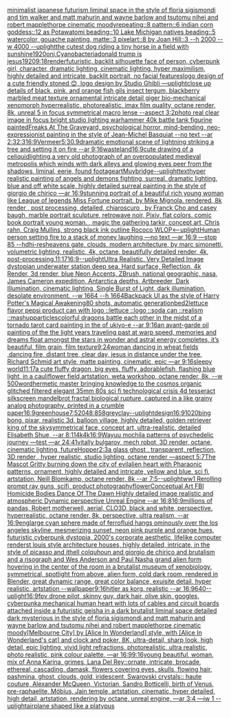 [minimalist japanese futurism liminal space in the style of floria sigismondi and tim walker and matt mahurin and wayne barlow and tsutomu nihei and robert mapplethorpe cinematic moody](https://www.ebank.nz/aiartgenerator?category=minimalist%2520japanese%2520futurism%2520liminal%2520space%2520in%2520the%2520style%2520of%2520floria%2520sigismondi%2520and%2520tim%2520walker%2520and%2520matt%2520mahurin%2520and%2520wayne%2520barlow%2520and%2520tsutomu%2520nihei%2520and%2520robert%2520mapplethorpe%2520cinematic%2520moody)[repeating::8 pattern::6 indian corn goddess::12 as Potawatomi beading::10 Lake Michigan natives beading::5 watercolor, gouache painting, matte::3 pixelart::8 by Joan Hill::3 --h 2000 --w 4000 --uplight](https://www.ebank.nz/aiartgenerator?category=repeating%3A%3A8%2520pattern%3A%3A6%2520indian%2520corn%2520goddess%3A%3A12%2520as%2520Potawatomi%2520beading%3A%3A10%2520Lake%2520Michigan%2520natives%2520beading%3A%3A5%2520watercolor%2C%2520gouache%2520painting%2C%2520matte%3A%3A3%2520pixelart%3A%3A8%2520by%2520Joan%2520Hill%3A%3A3%2520--h%25202000%2520--w%25204000%2520--uplight)[the cutest dog riding a tiny horse in a field with sunshine](https://www.ebank.nz/aiartgenerator?category=the%2520cutest%2520dog%2520riding%2520a%2520tiny%2520horse%2520in%2520a%2520field%2520with%2520sunshine)[1920](https://www.ebank.nz/aiartgenerator?category=1920)[oni,Cyanobacteria](https://www.ebank.nz/aiartgenerator?category=oni%2CCyanobacteria)[donald trump is jesus](https://www.ebank.nz/aiartgenerator?category=donald%2520trump%2520is%2520jesus)[1920](https://www.ebank.nz/aiartgenerator?category=1920)[9:18](https://www.ebank.nz/aiartgenerator?category=9%3A18)[render](https://www.ebank.nz/aiartgenerator?category=render)[futuristic, backlit silhouette face of person, cyberpunk girl, character, dramatic lighting, cinematic lighting, hyper maximilism, highly detailed and intricate, backlit portrait, no facial features](https://www.ebank.nz/aiartgenerator?category=futuristic%2C%2520backlit%2520silhouette%2520face%2520of%2520person%2C%2520cyberpunk%2520girl%2C%2520character%2C%2520dramatic%2520lighting%2C%2520cinematic%2520lighting%2C%2520hyper%2520maximilism%2C%2520highly%2520detailed%2520and%2520intricate%2C%2520backlit%2520portrait%2C%2520no%2520facial%2520features)[logo design of a cute friendly stoned 😊, logo design by Studio Ghibli —uplight](https://www.ebank.nz/aiartgenerator?category=logo%2520design%2520of%2520a%2520cute%2520friendly%2520stoned%2520%F0%9F%98%8A%2C%2520logo%2520design%2520by%2520Studio%2520Ghibli%2520%E2%80%94uplight)[close up details of black, pink, and orange fish gils insect tergum, blackberry marbled meat texture ornamental intricate detail giger bio-mechanical xenomorph hyperrealistic, photorealistic, imax film quality, octane render, 8k, unreal 5 in focus symmetrical macro lense --aspect 3:2](https://www.ebank.nz/aiartgenerator?category=close%2520up%2520details%2520of%2520black%2C%2520pink%2C%2520and%2520orange%2520fish%2520gils%2520insect%2520tergum%2C%2520blackberry%2520marbled%2520meat%2520texture%2520ornamental%2520intricate%2520detail%2520giger%2520bio-mechanical%2520xenomorph%2520hyperrealistic%2C%2520photorealistic%2C%2520imax%2520film%2520quality%2C%2520octane%2520render%2C%25208k%2C%2520unreal%25205%2520in%2520focus%2520symmetrical%2520macro%2520lense%2520--aspect%25203%3A2)[photo real clear image in focus bright studio lighting warhammer 40k battle tank figurine painted](https://www.ebank.nz/aiartgenerator?category=photo%2520real%2520clear%2520image%2520in%2520focus%2520bright%2520studio%2520lighting%2520warhammer%252040k%2520battle%2520tank%2520figurine%2520painted)[Freaks At The Graveyard, psychological horror, mind-bending, neo-expressionist painting in the style of Jean-Michel Basquiat --no text --ar 2:3](https://www.ebank.nz/aiartgenerator?category=Freaks%2520At%2520The%2520Graveyard%2C%2520psychological%2520horror%2C%2520mind-bending%2C%2520neo-expressionist%2520painting%2520in%2520the%2520style%2520of%2520Jean-Michel%2520Basquiat%2520--no%2520text%2520--ar%25202%3A3)[2:3](https://www.ebank.nz/aiartgenerator?category=2%3A3)[16:9](https://www.ebank.nz/aiartgenerator?category=16%3A9)[Vermeer](https://www.ebank.nz/aiartgenerator?category=Vermeer)[5:3](https://www.ebank.nz/aiartgenerator?category=5%3A3)[0.9](https://www.ebank.nz/aiartgenerator?category=0.9)[dramatic emotional scene of lightning striking a tree and setting it on fire --ar 9:16](https://www.ebank.nz/aiartgenerator?category=dramatic%2520emotional%2520scene%2520of%2520lightning%2520striking%2520a%2520tree%2520and%2520setting%2520it%2520on%2520fire%2520--ar%25209%3A16)[wasteland](https://www.ebank.nz/aiartgenerator?category=wasteland)[16:9](https://www.ebank.nz/aiartgenerator?category=16%3A9)[cute drawing of a ce](https://www.ebank.nz/aiartgenerator?category=cute%2520drawing%2520of%2520a%2520ce)[liquid](https://www.ebank.nz/aiartgenerator?category=liquid)[lighting,](https://www.ebank.nz/aiartgenerator?category=lighting%2C)[a very old photograph of an overpopulated medieval metropolis which winds with dark alleys and glowing eyes peer from the shadows, liminal, eerie, found footage](https://www.ebank.nz/aiartgenerator?category=a%2520very%2520old%2520photograph%2520of%2520an%2520overpopulated%2520medieval%2520metropolis%2520which%2520winds%2520with%2520dark%2520alleys%2520and%2520glowing%2520eyes%2520peer%2520from%2520the%2520shadows%2C%2520liminal%2C%2520eerie%2C%2520found%2520footage)[art](https://www.ebank.nz/aiartgenerator?category=art)[Muybridge](https://www.ebank.nz/aiartgenerator?category=Muybridge)[--uplight](https://www.ebank.nz/aiartgenerator?category=--uplight)[text](https://www.ebank.nz/aiartgenerator?category=text)[hyper realistic painting of angels and demons fighting, surreal, dramatic lighting, blue and off white scale, highly detailed surreal painting in the style of giorgio de chirico —ar 16:9](https://www.ebank.nz/aiartgenerator?category=hyper%2520realistic%2520painting%2520of%2520angels%2520and%2520demons%2520fighting%2C%2520surreal%2C%2520dramatic%2520lighting%2C%2520blue%2520and%2520off%2520white%2520scale%2C%2520highly%2520detailed%2520surreal%2520painting%2520in%2520the%2520style%2520of%2520giorgio%2520de%2520chirico%2520%E2%80%94ar%252016%3A9)[stunning portrait of a beautiful rich young woman like League of legends Miss Fortune portrait. by Mike Mignola. rendered, 8k render , post processing, detailed, chiaroscuro , by Franck Cho and casey baugh, marble portrait sculpture, retrowave noir, Pixiv, flat colors. comic book portrait young woman. , magic the gathering tarkir, concept art, Chris rahn, Craig Mullins, strong black ink outline Rococo WLOP](https://www.ebank.nz/aiartgenerator?category=stunning%2520portrait%2520of%2520a%2520beautiful%2520rich%2520young%2520woman%2520like%2520League%2520of%2520legends%2520Miss%2520Fortune%2520portrait.%2520by%2520Mike%2520Mignola.%2520rendered%2C%25208k%2520render%2520%2C%2520post%2520processing%2C%2520detailed%2C%2520chiaroscuro%2520%2C%2520by%2520Franck%2520Cho%2520and%2520casey%2520baugh%2C%2520marble%2520portrait%2520sculpture%2C%2520retrowave%2520noir%2C%2520Pixiv%2C%2520flat%2520colors.%2520comic%2520book%2520portrait%2520young%2520woman.%2520%2C%2520magic%2520the%2520gathering%2520tarkir%2C%2520concept%2520art%2C%2520Chris%2520rahn%2C%2520Craig%2520Mullins%2C%2520strong%2520black%2520ink%2520outline%2520Rococo%2520WLOP)[<--uplight](https://www.ebank.nz/aiartgenerator?category=%3C--uplight)[Human person setting fire to a stack of money laughing —no text —ar 16:9 —stop 85 --hd](https://www.ebank.nz/aiartgenerator?category=Human%2520person%2520setting%2520fire%2520to%2520a%2520stack%2520of%2520money%2520laughing%2520%E2%80%94no%2520text%2520%E2%80%94ar%252016%3A9%2520%E2%80%94stop%252085%2520--hd)[hi-res](https://www.ebank.nz/aiartgenerator?category=hi-res)[heavens gate, clouds, modern architecture, by marc simonetti, volumetric lighting, realistic, 4k, octane, beautifully detailed render, 4k, post-processing,](https://www.ebank.nz/aiartgenerator?category=heavens%2520gate%2C%2520clouds%2C%2520modern%2520architecture%2C%2520by%2520marc%2520simonetti%2C%2520volumetric%2520lighting%2C%2520realistic%2C%25204k%2C%2520octane%2C%2520beautifully%2520detailed%2520render%2C%25204k%2C%2520post-processing%2C)[11:17](https://www.ebank.nz/aiartgenerator?category=11%3A17)[16:9](https://www.ebank.nz/aiartgenerator?category=16%3A9)[--uplight](https://www.ebank.nz/aiartgenerator?category=--uplight)[Ultra Realistic, Very Detailed Image dystopian underwater station deep sea, Hard surface, Reflection, 4k Render, 3d render, blue Neon Accents, ZBrush, national geographic, nasa, James Cameron expedition, Antarctica depths, Artbreeder,  Dark Illumination, cinematic lighting, Single Burst of Light, dark illumination, desolate environment. --w 1664 --h 1664](https://www.ebank.nz/aiartgenerator?category=Ultra%2520Realistic%2C%2520Very%2520Detailed%2520Image%2520dystopian%2520underwater%2520station%2520deep%2520sea%2C%2520Hard%2520surface%2C%2520Reflection%2C%25204k%2520Render%2C%25203d%2520render%2C%2520blue%2520Neon%2520Accents%2C%2520ZBrush%2C%2520national%2520geographic%2C%2520nasa%2C%2520James%2520Cameron%2520expedition%2C%2520Antarctica%2520depths%2C%2520Artbreeder%2C%2520%2520Dark%2520Illumination%2C%2520cinematic%2520lighting%2C%2520Single%2520Burst%2520of%2520Light%2C%2520dark%2520illumination%2C%2520desolate%2520environment.%2520--w%25201664%2520--h%25201664)[Backpack UI as the style of Harry Potter's Magical Awakening](https://www.ebank.nz/aiartgenerator?category=Backpack%2520UI%2520as%2520the%2520style%2520of%2520Harry%2520Potter%27s%2520Magical%2520Awakening)[80 shots, automatic generation](https://www.ebank.nz/aiartgenerator?category=80%2520shots%2C%2520automatic%2520generation)[bed](https://www.ebank.nz/aiartgenerator?category=bed)[2](https://www.ebank.nz/aiartgenerator?category=2)[lettuce flavor pepsi product can with logo ::lettuce ::logo ::soda can ::realism ::mashup](https://www.ebank.nz/aiartgenerator?category=lettuce%2520flavor%2520pepsi%2520product%2520can%2520with%2520logo%2520%3A%3Alettuce%2520%3A%3Alogo%2520%3A%3Asoda%2520can%2520%3A%3Arealism%2520%3A%3Amashup)[particles](https://www.ebank.nz/aiartgenerator?category=particles)[colorful dragons battle each other in the midst of a tornado tarot card painting in the of ukiyo-e --ar 9:16](https://www.ebank.nz/aiartgenerator?category=colorful%2520dragons%2520battle%2520each%2520other%2520in%2520the%2520midst%2520of%2520a%2520tornado%2520tarot%2520card%2520painting%2520in%2520the%2520of%2520ukiyo-e%2520--ar%25209%3A16)[an avant-garde oil painting of the the light years traveling past at warp speed, memories and dreams float amongst the stars in wonder and astral energy completes, it’s beautiful, film grain, film texture](https://www.ebank.nz/aiartgenerator?category=an%2520avant-garde%2520oil%2520painting%2520of%2520the%2520the%2520light%2520years%2520traveling%2520past%2520at%2520warp%2520speed%2C%2520memories%2520and%2520dreams%2520float%2520amongst%2520the%2520stars%2520in%2520wonder%2520and%2520astral%2520energy%2520completes%2C%2520it%E2%80%99s%2520beautiful%2C%2520film%2520grain%2C%2520film%2520texture)[9:24](https://www.ebank.nz/aiartgenerator?category=9%3A24)[woman dancing in wheat fields ,dancing fire, distant tree, clear day, jesus in distance under the tree, Richard Schmid art style, matte painting, cinematic, epic —ar 9:16](https://www.ebank.nz/aiartgenerator?category=woman%2520dancing%2520in%2520wheat%2520fields%2520%2Cdancing%2520fire%2C%2520distant%2520tree%2C%2520clear%2520day%2C%2520jesus%2520in%2520distance%2520under%2520the%2520tree%2C%2520Richard%2520Schmid%2520art%2520style%2C%2520matte%2520painting%2C%2520cinematic%2C%2520epic%2520%E2%80%94ar%25209%3A16)[sleepy world](https://www.ebank.nz/aiartgenerator?category=sleepy%2520world)[11:17](https://www.ebank.nz/aiartgenerator?category=11%3A17)[a cute fluffy dragon, big eyes, fluffy, adorable](https://www.ebank.nz/aiartgenerator?category=a%2520cute%2520fluffy%2520dragon%2C%2520big%2520eyes%2C%2520fluffy%2C%2520adorable)[fish, flashing blue light, in a cauliflower field,artstation, weta workshop, octane render, 8k, --w 500](https://www.ebank.nz/aiartgenerator?category=fish%2C%2520flashing%2520blue%2520light%2C%2520in%2520a%2520cauliflower%2520field%2Cartstation%2C%2520weta%2520workshop%2C%2520octane%2520render%2C%25208k%2C%2520--w%2520500)[word](https://www.ebank.nz/aiartgenerator?category=word)[hermetic master bringing knowledge to the cosmos organic glitched filtered elegant 35mm 80s sci fi technological crisis 4d tesseract silkscreen mandelbrot fractal biological rupture, captured in a like grainy analog photography, printed in a crumble paper](https://www.ebank.nz/aiartgenerator?category=hermetic%2520master%2520bringing%2520knowledge%2520to%2520the%2520cosmos%2520organic%2520glitched%2520filtered%2520elegant%252035mm%252080s%2520sci%2520fi%2520technological%2520crisis%25204d%2520tesseract%2520silkscreen%2520mandelbrot%2520fractal%2520biological%2520rupture%2C%2520captured%2520in%2520a%2520like%2520grainy%2520analog%2520photography%2C%2520printed%2520in%2520a%2520crumble%2520paper)[16:9](https://www.ebank.nz/aiartgenerator?category=16%3A9)[greenhouse](https://www.ebank.nz/aiartgenerator?category=greenhouse)[7:5](https://www.ebank.nz/aiartgenerator?category=7%3A5)[2048:858](https://www.ebank.nz/aiartgenerator?category=2048%3A858)[grey](https://www.ebank.nz/aiartgenerator?category=grey)[clay](https://www.ebank.nz/aiartgenerator?category=clay)[--uplight](https://www.ebank.nz/aiartgenerator?category=--uplight)[design](https://www.ebank.nz/aiartgenerator?category=design)[16:9](https://www.ebank.nz/aiartgenerator?category=16%3A9)[1020](https://www.ebank.nz/aiartgenerator?category=1020)[bing bong, pixar, realistic 3d, balloon village, highly detailed, golden retriever king of the sky](https://www.ebank.nz/aiartgenerator?category=bing%2520bong%2C%2520pixar%2C%2520realistic%25203d%2C%2520balloon%2520village%2C%2520highly%2520detailed%2C%2520golden%2520retriever%2520king%2520of%2520the%2520sky)[symmetrical face, concept art, ultra-realistic, detailed Elisabeth Shue,  --ar 8:11](https://www.ebank.nz/aiartgenerator?category=symmetrical%2520face%2C%2520concept%2520art%2C%2520ultra-realistic%2C%2520detailed%2520Elisabeth%2520Shue%2C%2520%2520--ar%25208%3A11)[4k](https://www.ebank.nz/aiartgenerator?category=4k)[4k](https://www.ebank.nz/aiartgenerator?category=4k)[16:9](https://www.ebank.nz/aiartgenerator?category=16%3A9)[Wayuu mochila patterns of psychedelic journey —test —ar 24:41](https://www.ebank.nz/aiartgenerator?category=Wayuu%2520mochila%2520patterns%2520of%2520psychedelic%2520journey%2520%E2%80%94test%2520%E2%80%94ar%252024%3A41)[vitally bulgarov, mech robot, 3D render, octane, cinematic lighting, future](https://www.ebank.nz/aiartgenerator?category=vitally%2520bulgarov%2C%2520mech%2520robot%2C%25203D%2520render%2C%2520octane%2C%2520cinematic%2520lighting%2C%2520future)[Hopper](https://www.ebank.nz/aiartgenerator?category=Hopper)[2:3](https://www.ebank.nz/aiartgenerator?category=2%3A3)[a glass ghost , transparent, reflection, 3D render , hyper realistic, studio lighting, octane render —aspect 5:7](https://www.ebank.nz/aiartgenerator?category=a%2520glass%2520ghost%2520%2C%2520transparent%2C%2520reflection%2C%25203D%2520render%2520%2C%2520hyper%2520realistic%2C%2520studio%2520lighting%2C%2520octane%2520render%2520%E2%80%94aspect%25205%3A7)[The Mascot Gritty burning down the city of evil](https://www.ebank.nz/aiartgenerator?category=The%2520Mascot%2520Gritty%2520burning%2520down%2520the%2520city%2520of%2520evil)[alien heart with Pharaonic patterns, ornament, highly detailed and intricate, yellow and blue, sci fi, artstation, Neill Blomkamp, octane render, 8k --ar 7:5](https://www.ebank.nz/aiartgenerator?category=alien%2520heart%2520with%2520Pharaonic%2520patterns%2C%2520ornament%2C%2520highly%2520detailed%2520and%2520intricate%2C%2520yellow%2520and%2520blue%2C%2520sci%2520fi%2C%2520artstation%2C%2520Neill%2520Blomkamp%2C%2520octane%2520render%2C%25208k%2520--ar%25207%3A5)[--uplight](https://www.ebank.nz/aiartgenerator?category=--uplight)[ww1 Rerolling prompt ray guns, scifi, product photography](https://www.ebank.nz/aiartgenerator?category=ww1%2520Rerolling%2520prompt%2520ray%2520guns%2C%2520scifi%2C%2520product%2520photography)[flower](https://www.ebank.nz/aiartgenerator?category=flower)[Conceptual Art FBI Homicide Bodies Dance Of The Dawn Highly detailed image realistic and atmospheric Dynamic perspective Unreal Engine --ar 16:8](https://www.ebank.nz/aiartgenerator?category=Conceptual%2520Art%2520FBI%2520Homicide%2520Bodies%2520Dance%2520Of%2520The%2520Dawn%2520Highly%2520detailed%2520image%2520realistic%2520and%2520atmospheric%2520Dynamic%2520perspective%2520Unreal%2520Engine%2520--ar%252016%3A8)[16:9](https://www.ebank.nz/aiartgenerator?category=16%3A9)[millions of pandas, Robert motherwell, aerial, CLO3D, black and white, perspective, hyperrealistic, octane render, 8k, perspective, ultra realism, --ar 16:9](https://www.ebank.nz/aiartgenerator?category=millions%2520of%2520pandas%2C%2520Robert%2520motherwell%2C%2520aerial%2C%2520CLO3D%2C%2520black%2520and%2520white%2C%2520perspective%2C%2520hyperrealistic%2C%2520octane%2520render%2C%25208k%2C%2520perspective%2C%2520ultra%2520realism%2C%2520--ar%252016%3A9)[eng](https://www.ebank.nz/aiartgenerator?category=eng)[large cyan sphere made of ferrofluid hangs ominously over the los angeles skyline, mesmerizing sunset, neon pink purple and orange hues, futuristic cyberpunk dystopia, 2000's corporate aesthetic, lifelike computer render](https://www.ebank.nz/aiartgenerator?category=large%2520cyan%2520sphere%2520made%2520of%2520ferrofluid%2520hangs%2520ominously%2520over%2520the%2520los%2520angeles%2520skyline%2C%2520mesmerizing%2520sunset%2C%2520neon%2520pink%2520purple%2520and%2520orange%2520hues%2C%2520futuristic%2520cyberpunk%2520dystopia%2C%25202000%27s%2520corporate%2520aesthetic%2C%2520lifelike%2520computer%2520render)[st louis style architecture houses, highly detailed, intricate, in the style of picasso and ithell colquhoun and giorgio de chirico and brutalism and a risograph and Wes Anderson and Paul Nash](https://www.ebank.nz/aiartgenerator?category=st%2520louis%2520style%2520architecture%2520houses%2C%2520highly%2520detailed%2C%2520intricate%2C%2520in%2520the%2520style%2520of%2520picasso%2520and%2520ithell%2520colquhoun%2520and%2520giorgio%2520de%2520chirico%2520and%2520brutalism%2520and%2520a%2520risograph%2520and%2520Wes%2520Anderson%2520and%2520Paul%2520Nash)[a grand alien form hovering in the center of the room in a brutalist museum of xenobiology, symmetrical,  spotlight from above, alien form, cold dark room, rendered in Blender, great dynamic range, great color balance, exuisite detail, hyper realistic, artstation --wallpaper](https://www.ebank.nz/aiartgenerator?category=a%2520grand%2520alien%2520form%2520hovering%2520in%2520the%2520center%2520of%2520the%2520room%2520in%2520a%2520brutalist%2520museum%2520of%2520xenobiology%2C%2520symmetrical%2C%2520%2520spotlight%2520from%2520above%2C%2520alien%2520form%2C%2520cold%2520dark%2520room%2C%2520rendered%2520in%2520Blender%2C%2520great%2520dynamic%2520range%2C%2520great%2520color%2520balance%2C%2520exuisite%2520detail%2C%2520hyper%2520realistic%2C%2520artstation%2520--wallpaper)[9:16](https://www.ebank.nz/aiartgenerator?category=9%3A16)[hitler as korg, realistic --ar 16:9](https://www.ebank.nz/aiartgenerator?category=hitler%2520as%2520korg%2C%2520realistic%2520--ar%252016%3A9)[640](https://www.ebank.nz/aiartgenerator?category=640)[](https://www.ebank.nz/aiartgenerator?category=)[--uplight](https://www.ebank.nz/aiartgenerator?category=--uplight)[16:9](https://www.ebank.nz/aiartgenerator?category=16%3A9)[fpv drone pilot, skinny guy, dark hair, olive skin, googles, cyberpunk](https://www.ebank.nz/aiartgenerator?category=fpv%2520drone%2520pilot%2C%2520skinny%2520guy%2C%2520dark%2520hair%2C%2520olive%2520skin%2C%2520googles%2C%2520cyberpunk)[a mechanical human heart with lots of cables and circuit boards attached inside a futuristic geisha in a dark brutalist liminal space detailed dark mysterious in the style of floria sigismondi and matt mahurin and wayne barlow and tsutomu nihei and robert mapplethorpe cinematic moody](https://www.ebank.nz/aiartgenerator?category=a%2520mechanical%2520human%2520heart%2520with%2520lots%2520of%2520cables%2520and%2520circuit%2520boards%2520attached%2520inside%2520a%2520futuristic%2520geisha%2520in%2520a%2520dark%2520brutalist%2520liminal%2520space%2520detailed%2520dark%2520mysterious%2520in%2520the%2520style%2520of%2520floria%2520sigismondi%2520and%2520matt%2520mahurin%2520and%2520wayne%2520barlow%2520and%2520tsutomu%2520nihei%2520and%2520robert%2520mapplethorpe%2520cinematic%2520moody)[[Melbourne City] by [Alice In Wonderland] style, with [Alice In Wonderland's cat] and clock and poker, 8K, ultra-detail, sharp look, high detail, epic lighting, vivid light refractions, photorealistic, ultra realistic, photo realistic, pink colour palette, —ar 16:9](https://www.ebank.nz/aiartgenerator?category=%5BMelbourne%2520City%5D%2520by%2520%5BAlice%2520In%2520Wonderland%5D%2520style%2C%2520with%2520%5BAlice%2520In%2520Wonderland%27s%2520cat%5D%2520and%2520clock%2520and%2520poker%2C%25208K%2C%2520ultra-detail%2C%2520sharp%2520look%2C%2520high%2520detail%2C%2520epic%2520lighting%2C%2520vivid%2520light%2520refractions%2C%2520photorealistic%2C%2520ultra%2520realistic%2C%2520photo%2520realistic%2C%2520pink%2520colour%2520palette%2C%2520%E2%80%94ar%252016%3A9)[9:16](https://www.ebank.nz/aiartgenerator?category=9%3A16)[young beautiful, woman, mix of Anna Karina, grimes, Lana Del Rey::ornate, intricate, brocade, ethereal, cascading, damask, flowers covering eyes, skulls, flowing hair, pashmina, ghost, clouds, gold, iridescent, Swarovski crystals:: haute couture, Alexander McQueen, Victorian, Sandro Botticelli, birth of Venus, pre-raphaelite, Möbius, Jain temple, artstation, cinematic, hyper detailed, high detail, artstation, rendering by octane, unreal engine, —ar 3:4 —iw 1 --uplight](https://www.ebank.nz/aiartgenerator?category=young%2520beautiful%2C%2520woman%2C%2520mix%2520of%2520Anna%2520Karina%2C%2520grimes%2C%2520Lana%2520Del%2520Rey%3A%3Aornate%2C%2520intricate%2C%2520brocade%2C%2520ethereal%2C%2520cascading%2C%2520damask%2C%2520flowers%2520covering%2520eyes%2C%2520skulls%2C%2520flowing%2520hair%2C%2520pashmina%2C%2520ghost%2C%2520clouds%2C%2520gold%2C%2520iridescent%2C%2520Swarovski%2520crystals%3A%3A%2520haute%2520couture%2C%2520Alexander%2520McQueen%2C%2520Victorian%2C%2520Sandro%2520Botticelli%2C%2520birth%2520of%2520Venus%2C%2520pre-raphaelite%2C%2520M%C3%B6bius%2C%2520Jain%2520temple%2C%2520artstation%2C%2520cinematic%2C%2520hyper%2520detailed%2C%2520high%2520detail%2C%2520artstation%2C%2520rendering%2520by%2520octane%2C%2520unreal%2520engine%2C%2520%E2%80%94ar%25203%3A4%2520%E2%80%94iw%25201%2520--uplight)[airplane shaped like a platypus](https://www.ebank.nz/aiartgenerator?category=airplane%2520shaped%2520like%2520a%2520platypus)
